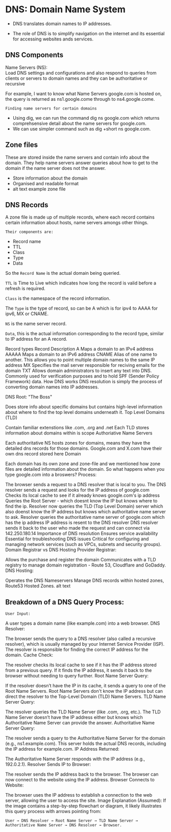 # DNS: Domain Name System  

- DNS translates domain names to IP addresses.

- The role of DNS is to simplify navigation on the internet and its essential for accessing websites ands services.

## DNS Components  
Name Servers (NS):  
Load DNS settings and configurations and also respond to queries from clients or servers to domain names and they can be authoritative or recursive

For example, I want to know what Name Servers google.com is hosted on, the query is returned as ns1.google.come through to ns4.google.come.

`Finding name servers for certain domains`  
- Using dig, we can run the command dig ns google.com which returns comprehsensive detail about the name servers for google.com.  
- We can use simpler command such as dig +short ns google.com.

## Zone files
These are stored inside the name servers and contain info about the domain. They help name servers answer queries about how to get to the domain if the name server does not the answer.

- Store information about the domain
- Organised and readable format
- alt text example zone file

## DNS Records
A zone file is made up of multiple records, where each record contains certain information about hosts, name servers amongs other things.

`Their components are:`
- Record name 
- TTL
- Class
- Type 
- Data


So the `Record Name` is the actual domain being queried.

`TTL` is Time to Live which indicates how long the record is valid before a refresh is required.

`Class` is the namespace of the record information.

The `Type` is the type of record, so can be A which is for ipv4 to AAAA for ipv6, MX or CNAME.

`NS` is the name server record.

`Data`, this is the actual information corresponding to the record type, similar to IP address for an A record.

Record types
Record	Description
A	Maps a domain to an IPv4 address
AAAAA	Maps a domain to an IPv6 address
CNAME	Alias of one name to another. This allows you to point multiple domain names to the same IP address
MX	Specifies the mail server responsible for reciving emails for the domain
TXT	Allows domain administrators to insert any text into DNS. Commonly used for verification purposes and to hold SPF (Sender Policy Framework) data.
How DNS works
DNS resolution is simply the process of converting domain names into IP addresses.

DNS Root: "The Boss"

Does store info about specific domains but contains high-level information about where to find the top level domains underneath it.
Top Level Domains (TLD)

Contain familiar extenstions like .com, .org and .net
Each TLD stores information about domains within is scope
Authoriative Name Servers

Each authoritative NS hosts zones for domains, means they have the detailed dns records for those domains.
Google.com and X.com have their own dns record stored here
Domain

Each domain has its own zone and zone-file and we mentioned how zone files are detailed information about the domain.
So what happens when you type google.com into a broswers?
Process:

The browser sends a request to a DNS resolver that is local to you.
The DNS resolver sends a request and looks for the IP address of google.com
Checks its local cache to see if it already knows google.com's ip address
Queries the Root Server - which doesnt know the IP but knows where to find the ip.
Resolver now queries the TLD (Top Level Domain) server which also doenst know the IP address but knows which authoritative name server to ask.
Resolver queries the authoritative name server of google.com which has the ip address
IP address is resent to the DNS resolver
DNS resolver sends it back to the user who made the request and can connect via 142.250.180.14
Importance of DNS resolution
Ensures service availability
Essential for troubleshooting DNS issues
Critical for configuring and managing network services (such as VPCs, subnets and security groups).
Domain Registrar vs DNS Hosting Provider
Registrar:

Allows the purchase and register the domain
Communicates with a TLD registry to manage domain registration - Route 53, Cloudflare and GoDaddy.
DNS Hosting:

Operates the DNS Nameservers
Manage DNS records within hosted zones, Route53 Hosted Zones.
alt text

## Breakdown of a DNS Query Process:
`User Input:`

A user types a domain name (like example.com) into a web browser.
DNS Resolver:

The browser sends the query to a DNS resolver (also called a recursive resolver), which is usually managed by your Internet Service Provider (ISP).
The resolver is responsible for finding the correct IP address for the domain.
Cache Check:

The resolver checks its local cache to see if it has the IP address stored from a previous query.
If it finds the IP address, it sends it back to the browser without needing to query further.
Root Name Server Query:

If the resolver doesn’t have the IP in its cache, it sends a query to one of the Root Name Servers.
Root Name Servers don't know the IP address but can direct the resolver to the Top-Level Domain (TLD) Name Servers.
TLD Name Server Query:

The resolver queries the TLD Name Server (like .com, .org, etc.).
The TLD Name Server doesn’t have the IP address either but knows which Authoritative Name Server can provide the answer.
Authoritative Name Server Query:

The resolver sends a query to the Authoritative Name Server for the domain (e.g., ns1.example.com).
This server holds the actual DNS records, including the IP address for example.com.
IP Address Returned:

The Authoritative Name Server responds with the IP address (e.g., 192.0.2.1).
Resolver Sends IP to Browser:

The resolver sends the IP address back to the browser.
The browser can now connect to the website using the IP address.
Browser Connects to Website:

The browser uses the IP address to establish a connection to the web server, allowing the user to access the site.
Image Explanation (Assumed):
If the image contains a step-by-step flowchart or diagram, it likely illustrates this query process with arrows pointing from:

`User → DNS Resolver → Root Name Server → TLD Name Server → Authoritative Name Server → DNS Resolver → Browser.`